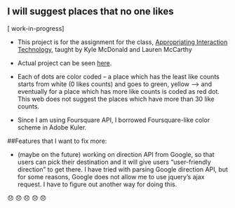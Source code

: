 ## I will suggest places that no one likes


[ work-in-progress]

* This project is for the assignment for the class, [Appropriating Interaction Technology](https://github.com/lmccart/AppropriatingInteractionTechnologies), taught by Kyle McDonald and Lauren McCarthy


* Actual project can be seen [here](http://woonyungchoi.com/AIT/week2/).

* Each of dots are color coded – a place which has the least like counts starts from white (0 likes counts) and  goes to green, yellow —> and eventually for a place which has more like counts is coded as red dot. This web does not suggest the places which have more than 30 like counts.

* Since I am using Foursquare API, I borrowed Foursquare-like color scheme in Adobe Kuler.


##Features that I want to fix more:

* (maybe on the future) working on direction API from Google, so that users can pick their destination and it will give users “user-friendly direction” to get there. I have tried with parsing Google direction API, but for some reasons, Google does not allow me to use jquery’s ajax request. I have to figure out another way for doing this.


:disappointed:
:disappointed:
:disappointed:
:disappointed:
:disappointed:
